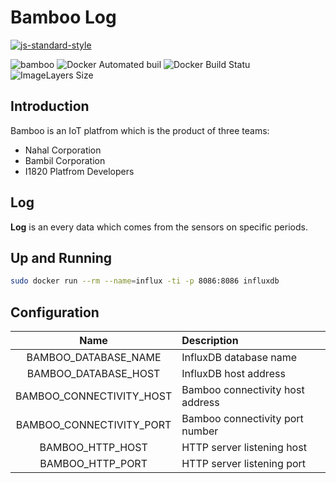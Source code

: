 # Bamboo Log
[![js-standard-style](https://cdn.rawgit.com/feross/standard/master/badge.svg)](http://standardjs.com)

![bamboo](https://img.shields.io/badge/bambil-bamboo-orange.svg?style=flat-square)
![Docker Automated buil](https://img.shields.io/docker/automated/ibamboo/log.svg?style=flat-square)
![Docker Build Statu](https://img.shields.io/docker/build/ibamboo/log.svg?style=flat-square)
![ImageLayers Size](https://img.shields.io/imagelayers/image-size/ibamboo/log/latest.svg?style=flat-square)

## Introduction
Bamboo is an IoT platfrom which is the product of three teams:

* Nahal Corporation
* Bambil Corporation
* I1820 Platfrom Developers


## Log
**Log** is an every data which comes from the sensors on specific periods.

## Up and Running
```sh
sudo docker run --rm --name=influx -ti -p 8086:8086 influxdb
```

## Configuration

| Name     | Description |
|:--------:|:------------|
| BAMBOO_DATABASE_NAME | InfluxDB database name |
| BAMBOO_DATABASE_HOST | InfluxDB host address |
| BAMBOO_CONNECTIVITY_HOST | Bamboo connectivity host address |
| BAMBOO_CONNECTIVITY_PORT | Bamboo connectivity port number |
| BAMBOO_HTTP_HOST | HTTP server listening host |
| BAMBOO_HTTP_PORT | HTTP server listening port |
